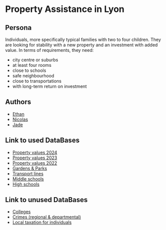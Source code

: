 # Property Assistance in Lyon

## Persona 
Individuals, more specifically typical families with two to four children. They are looking for stability with a new property and an investment with added value. In terms of requirements, they need:
- city centre or suburbs
- at least four rooms
- close to schools
- safe neighbourhood
- close to transportations
- with long-term return on investment

## Authors 
- [Ethan](https://github.com/Sirteabagg)
- [Nicolas](https://github.com/Nicolas-cottez)
- [Jade](https://github.com/JadePlanECE)

## Link to used DataBases 
- [Property values 2024](https://files.data.gouv.fr/geo-dvf/latest/csv/2024/departements/)
- [Property values 2023](https://files.data.gouv.fr/geo-dvf/latest/csv/2023/departements/)
- [Property values 2022](https://files.data.gouv.fr/geo-dvf/latest/csv/2022/departements/)
- [Gardens & Parks](https://www.data.gouv.fr/datasets/parcs-et-jardins-de-la-metropole-de-lyon/)
- [Transport lines](https://www.data.gouv.fr/datasets/arrets-de-transport-en-france/)
- [Middle schools](https://www.data.gouv.fr/datasets/secteurs-des-colleges-de-la-metropole-de-lyon/)
- [High schools](https://www.data.gouv.fr/datasets/lycees-de-la-metropole-de-lyon-et-du-departement-du-rhone/)

## Link to unused DataBases 
- [Colleges](https://www.data.gouv.fr/datasets/etablissements-denseignement-superieur-de-la-metropole-de-lyon/)
- [Crimes (regional & departmental)](https://www.data.gouv.fr/datasets/bases-statistiques-communale-departementale-et-regionale-de-la-delinquance-enregistree-par-la-police-et-la-gendarmerie-nationales/)
- [Local taxation for individuals](https://www.data.gouv.fr/datasets/fiscalite-locale-des-particuliers-geo/)
